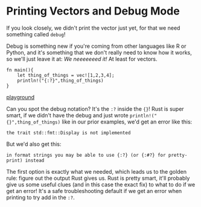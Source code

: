 # Printing Vectors and Debug Mode

If you look closely, we didn't print the vector just yet, for that we need something called `debug`!

Debug is something new if you're coming from other languages like R or Python, and it's something that we don't really need to know how it works, so we'll just leave it at: *We neeeeeeed it!* At least for vectors.

```
fn main(){
    let thing_of_things = vec![1,2,3,4];
    println!("{:?}",thing_of_things)
}
```

[playground](https://play.rust-lang.org/?version=stable&mode=debug&edition=2018&gist=b94f6fadd0cb4b684b29f22803547f0d)

Can you spot the debug notation? It's the `:?` inside the `{}`! Rust is super smart, if we didn't have the debug and just wrote `println!("{}",thing_of_things)` like in our prior examples, we'd get an error like this:

`the trait std::fmt::Display is not implemented`

But we'd also get this:

`in format strings you may be able to use {:?} (or {:#?} for pretty-print) instead`

The first option is exactly what we needed, which leads us to the golden rule: figure out the output Rust gives us. Rust is pretty smart, it'll probably give us some useful clues (and in this case the exact fix) to what to do if we get an error! It's a safe troubleshooting default if we get an error when printing to try add in the `:?`.